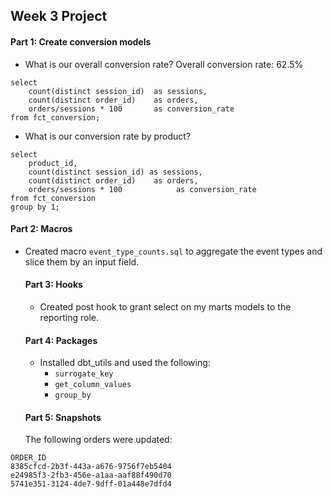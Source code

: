 ## Week 3 Project

#### Part 1: Create conversion models

- What is our overall conversion rate?
Overall conversion rate: 62.5%

```
select
    count(distinct session_id)  as sessions,
    count(distinct order_id)    as orders,
    orders/sessions * 100       as conversion_rate
from fct_conversion;
```

- What is our conversion rate by product?
```
select
    product_id,
    count(distinct session_id) as sessions,
    count(distinct order_id)    as orders,
    orders/sessions * 100            as conversion_rate
from fct_conversion
group by 1;
```
#### Part 2: Macros
- Created macro `event_type_counts.sql` to aggregate the event types and slice 
  them by an input field.

  #### Part 3: Hooks
  - Created post hook to grant select on my marts models to the reporting role.

  #### Part 4: Packages
  - Installed dbt_utils and used the following:
    - `surrogate_key`
    - `get_column_values`
    - `group_by`

  #### Part 5: Snapshots
  The following orders were updated:
```
ORDER_ID
8385cfcd-2b3f-443a-a676-9756f7eb5404
e24985f3-2fb3-456e-a1aa-aaf88f490d70
5741e351-3124-4de7-9dff-01a448e7dfd4
``` 